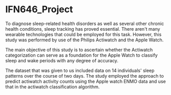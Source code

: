# IFN646_Project

To diagnose sleep-related health disorders as well as several other chronic health conditions, sleep tracking has proved essential. There aren't many wearable technologies that could be employed for this task. However, this study was performed by use of the Philips Actiwatch and the Apple Watch. 

The main objective of this study is to ascertain whether the Actiwatch categorization can serve as a foundation for the Apple Watch to classify sleep and wake periods with any degree of accuracy. 

The dataset that was given to us included data on 14 individuals' sleep patterns over the course of two days. The study employed the approach to predict actiwatch activity counts using the Apple watch ENMO data and use that in the actiwatch classification algorithm. 

